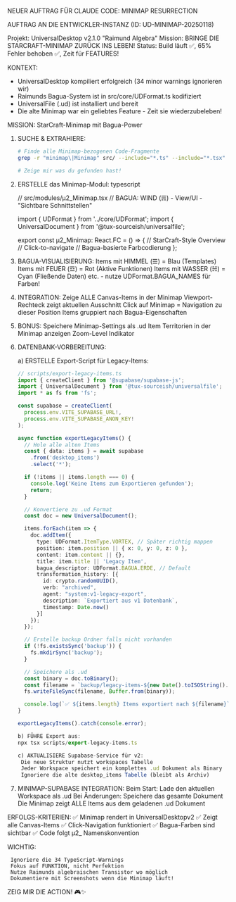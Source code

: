 NEUER AUFTRAG FÜR CLAUDE CODE: MINIMAP RESURRECTION

AUFTRAG AN DIE ENTWICKLER-INSTANZ (ID: UD-MINIMAP-20250118)

Projekt: UniversalDesktop v2.1.0 "Raimund Algebra"
Mission: BRINGE DIE STARCRAFT-MINIMAP ZURÜCK INS LEBEN!
Status: Build läuft ✅, 65% Fehler behoben ✅, Zeit für FEATURES!

KONTEXT:
- UniversalDesktop kompiliert erfolgreich (34 minor warnings ignorieren wir)
- Raimunds Bagua-System ist in src/core/UDFormat.ts kodifiziert
- UniversalFile (.ud) ist installiert und bereit
- Die alte Minimap war ein geliebtes Feature - Zeit sie wiederzubeleben!

MISSION: StarCraft-Minimap mit Bagua-Power

1. SUCHE & EXTRAHIERE:
   ```bash
   # Finde alle Minimap-bezogenen Code-Fragmente
   grep -r "minimap\|Minimap" src/ --include="*.ts" --include="*.tsx" -B2 -A2

   # Zeige mir was du gefunden hast!

2. ERSTELLE das Minimap-Modul:
    typescript

    // src/modules/µ2_Minimap.tsx
    // BAGUA: WIND (☴) - View/UI - "Sichtbare Schnittstellen"

    import { UDFormat } from '../core/UDFormat';
    import { UniversalDocument } from '@tux-sourceish/universalfile';

    export const µ2_Minimap: React.FC = () => {
      // StarCraft-Style Overview
      // Click-to-navigate
      // Bagua-basierte Farbcodierung
    };

3. BAGUA-VISUALISIERUNG:
         Items mit HIMMEL (☰) = Blau (Templates)
         Items mit FEUER (☲) = Rot (Aktive Funktionen)
         Items mit WASSER (☵) = Cyan (Fließende Daten)
         etc. - nutze UDFormat.BAGUA_NAMES für Farben!

4. INTEGRATION:
         Zeige ALLE Canvas-Items in der Minimap
         Viewport-Rechteck zeigt aktuellen Ausschnitt
         Click auf Minimap = Navigation zu dieser Position
         Items gruppiert nach Bagua-Eigenschaften

5. BONUS:
         Speichere Minimap-Settings als .ud Item
         Territorien in der Minimap anzeigen
         Zoom-Level Indikator

6. DATENBANK-VORBEREITUNG:

   a) ERSTELLE Export-Script für Legacy-Items:
   ```typescript
   // scripts/export-legacy-items.ts
   import { createClient } from '@supabase/supabase-js';
   import { UniversalDocument } from '@tux-sourceish/universalfile';
   import * as fs from 'fs';

   const supabase = createClient(
     process.env.VITE_SUPABASE_URL!,
     process.env.VITE_SUPABASE_ANON_KEY!
   );

   async function exportLegacyItems() {
     // Hole alle alten Items
     const { data: items } = await supabase
       .from('desktop_items')
       .select('*');

     if (!items || items.length === 0) {
       console.log('Keine Items zum Exportieren gefunden');
       return;
     }

     // Konvertiere zu .ud Format
     const doc = new UniversalDocument();

     items.forEach(item => {
       doc.addItem({
         type: UDFormat.ItemType.VORTEX, // Später richtig mappen
         position: item.position || { x: 0, y: 0, z: 0 },
         content: item.content || {},
         title: item.title || 'Legacy Item',
         bagua_descriptor: UDFormat.BAGUA.ERDE, // Default
         transformation_history: [{
           id: crypto.randomUUID(),
           verb: "archived",
           agent: "system:v1-legacy-export",
           description: `Exportiert aus v1 Datenbank`,
           timestamp: Date.now()
         }]
       });
     });

     // Erstelle backup Ordner falls nicht vorhanden
     if (!fs.existsSync('backup')) {
       fs.mkdirSync('backup');
     }

     // Speichere als .ud
     const binary = doc.toBinary();
     const filename = `backup/legacy-items-${new Date().toISOString().split('T')[0]}.ud`;
     fs.writeFileSync(filename, Buffer.from(binary));

     console.log(`✅ ${items.length} Items exportiert nach ${filename}`);
   }

   exportLegacyItems().catch(console.error);

   b) FÜHRE Export aus:
   npx tsx scripts/export-legacy-items.ts

   c) AKTUALISIERE Supabase-Service für v2:
    Die neue Struktur nutzt workspaces Tabelle
    Jeder Workspace speichert ein komplettes .ud Dokument als Binary
    Ignoriere die alte desktop_items Tabelle (bleibt als Archiv)


7. MINIMAP-SUPABASE INTEGRATION:
        Beim Start: Lade den aktuellen Workspace als .ud
        Bei Änderungen: Speichere das gesamte Dokument
        Die Minimap zeigt ALLE Items aus dem geladenen .ud Dokument

ERFOLGS-KRITERIEN:
✅ Minimap rendert in UniversalDesktopv2
✅ Zeigt alle Canvas-Items
✅ Click-Navigation funktioniert
✅ Bagua-Farben sind sichtbar
✅ Code folgt µ2_ Namenskonvention

WICHTIG:

     Ignoriere die 34 TypeScript-Warnings
     Fokus auf FUNKTION, nicht Perfektion
     Nutze Raimunds algebraischen Transistor wo möglich
     Dokumentiere mit Screenshots wenn die Minimap läuft!

ZEIG MIR DIE ACTION! 🎮✨
